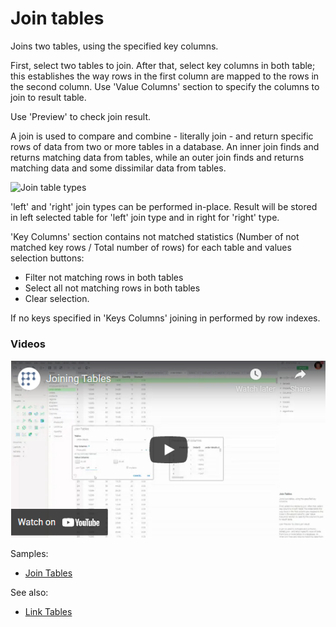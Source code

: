 <!-- TITLE: Join tables -->
<!-- SUBTITLE: -->

# Join tables

Joins two tables, using the specified key columns.

First, select two tables to join. After that, select key columns in both table; this establishes the
way rows in the first column are mapped to the rows in the second column. Use 'Value Columns'
section to specify the columns to join to result table.

Use 'Preview' to check join result.

A join is used to compare and combine - literally join - and return specific rows of data from two
or more tables in a database. An inner join finds and returns matching data from tables, while an
outer join finds and returns matching data and some dissimilar data from tables.

![Join table types](../uploads/dialogs/join-tables-types.png "Join table types")

'left' and 'right' join types can be performed in-place. Result will be stored in left selected table for 
'left' join type and in right for 'right' type.

'Key Columns' section contains not matched statistics (Number of not matched key rows / Total number of rows) 
for each table and values selection buttons:
  - Filter not matching rows in both tables
  - Select all not matching rows in both tables
  - Clear selection.

If no keys specified in 'Keys Columns' joining in performed by row indexes.

### Videos

[![Join Tables](../uploads/youtube/join_tables.png "Open on Youtube")](https://www.youtube.com/watch?v=dlbK2Zo-eng)

Samples:
  * [Join Tables](https://public.datagrok.ai/js/samples/data-frame/join-tables) 


See also:

* [Link Tables](../explore/link-tables.md) 